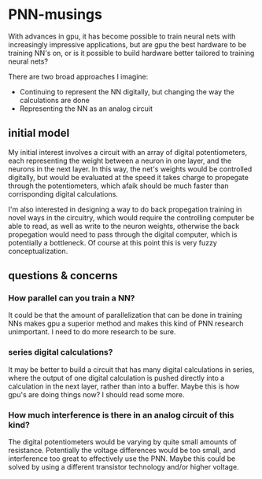 # PNN-musings

With advances in gpu, it has become possible to train neural nets with increasingly impressive applications, but are gpu the best hardware to be training NN's on, or is it possible to build hardware better tailored to training neural nets?

There are two broad approaches I imagine:
 - Continuing to represent the NN digitally, but changing the way the calculations are done
 - Representing the NN as an analog circuit

## initial model

My initial interest involves a circuit with an array of digital potentiometers, each representing the weight between a neuron in one layer, and the neurons in the next layer. In this way, the net's weights would be controlled digitally, but would be evaluated at the speed it takes charge to propegate through the potentiometers, which afaik should be much faster than corrisponding digital calculations.

I'm also interested in designing a way to do back propegation training in novel ways in the circuitry, which would require the controlling computer be able to read, as well as write to the neuron weights, otherwise the back propegation would need to pass through the digital computer, which is potentially a bottleneck. Of course at this point this is very fuzzy conceptualization.

## questions & concerns

### How parallel can you train a NN?

It could be that the amount of parallelization that can be done in training NNs makes gpu a superior method and makes this kind of PNN research unimportant. I need to do more research to be sure.

### series digital calculations?

It may be better to build a circuit that has many digital calculations in series, where the output of one digital calculation is pushed directly into a calculation in the next layer, rather than into a buffer. Maybe this is how gpu's are doing things now? I should read some more.

### How much interference is there in an analog circuit of this kind?

The digital potentiometers would be varying by quite small amounts of resistance. Potentially the voltage differences would be too small, and interference too great to effectively use the PNN. Maybe this could be solved by using a different transistor technology and/or higher voltage.
